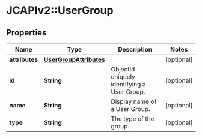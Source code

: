 # JCAPIv2::UserGroup

## Properties
Name | Type | Description | Notes
------------ | ------------- | ------------- | -------------
**attributes** | [**UserGroupAttributes**](UserGroupAttributes.md) |  | [optional] 
**id** | **String** | ObjectId uniquely identifying a User Group. | [optional] 
**name** | **String** | Display name of a User Group. | [optional] 
**type** | **String** | The type of the group. | [optional] 


